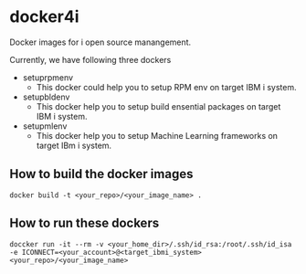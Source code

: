 # docker4i
Docker images for i open source manangement.

Currently, we have following three dockers 
* setuprpmenv 
	* This docker could help you to setup RPM env on target IBM i system.
* setupbldenv 
	* This docker help you to setup build ensential packages on target IBM i system.
* setupmlenv  
	* This docker help you to setup Machine Learning frameworks on target IBm i system.

## How to build the docker images
```
docker build -t <your_repo>/<your_image_name> .
```

## How to run these dockers
```
doccker run -it --rm -v <your_home_dir>/.ssh/id_rsa:/root/.ssh/id_isa -e ICONNECT=<your_account>@<target_ibmi_system> <your_repo>/<your_image_name>
```
